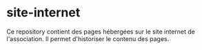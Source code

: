 # site-internet

Ce repository contient des pages hébergées sur le site internet de l'association.
Il permet d'historiser le contenu des pages.